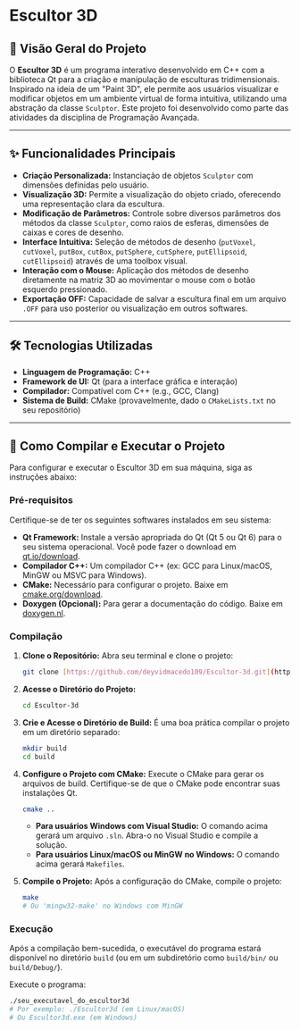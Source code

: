 # Escultor 3D

## 🎨 Visão Geral do Projeto

O **Escultor 3D** é um programa interativo desenvolvido em C++ com a biblioteca Qt para a criação e manipulação de esculturas tridimensionais. Inspirado na ideia de um "Paint 3D", ele permite aos usuários visualizar e modificar objetos em um ambiente virtual de forma intuitiva, utilizando uma abstração da classe `Sculptor`. Este projeto foi desenvolvido como parte das atividades da disciplina de Programação Avançada.

---

## ✨ Funcionalidades Principais

* **Criação Personalizada:** Instanciação de objetos `Sculptor` com dimensões definidas pelo usuário.
* **Visualização 3D:** Permite a visualização do objeto criado, oferecendo uma representação clara da escultura.
* **Modificação de Parâmetros:** Controle sobre diversos parâmetros dos métodos da classe `Sculptor`, como raios de esferas, dimensões de caixas e cores de desenho.
* **Interface Intuitiva:** Seleção de métodos de desenho (`putVoxel`, `cutVoxel`, `putBox`, `cutBox`, `putSphere`, `cutSphere`, `putEllipsoid`, `cutEllipsoid`) através de uma toolbox visual.
* **Interação com o Mouse:** Aplicação dos métodos de desenho diretamente na matriz 3D ao movimentar o mouse com o botão esquerdo pressionado.
* **Exportação OFF:** Capacidade de salvar a escultura final em um arquivo `.OFF` para uso posterior ou visualização em outros softwares.

---

## 🛠️ Tecnologias Utilizadas

* **Linguagem de Programação:** C++
* **Framework de UI:** Qt (para a interface gráfica e interação)
* **Compilador:** Compatível com C++ (e.g., GCC, Clang)
* **Sistema de Build:** CMake (provavelmente, dado o `CMakeLists.txt` no seu repositório)

---

## 🚀 Como Compilar e Executar o Projeto

Para configurar e executar o Escultor 3D em sua máquina, siga as instruções abaixo:

### Pré-requisitos

Certifique-se de ter os seguintes softwares instalados em seu sistema:

* **Qt Framework:** Instale a versão apropriada do Qt (Qt 5 ou Qt 6) para o seu sistema operacional. Você pode fazer o download em [qt.io/download](https://www.qt.io/download).
* **Compilador C++:** Um compilador C++ (ex: GCC para Linux/macOS, MinGW ou MSVC para Windows).
* **CMake:** Necessário para configurar o projeto. Baixe em [cmake.org/download](https://cmake.org/download/).
* **Doxygen (Opcional):** Para gerar a documentação do código. Baixe em [doxygen.nl](https://www.doxygen.nl/).

### Compilação

1.  **Clone o Repositório:**
    Abra seu terminal e clone o projeto:
    ```bash
    git clone [https://github.com/deyvidmacedo109/Escultor-3d.git](https://github.com/deyvidmacedo109/Escultor-3d.git)
    ```
2.  **Acesse o Diretório do Projeto:**
    ```bash
    cd Escultor-3d
    ```
3.  **Crie e Acesse o Diretório de Build:**
    É uma boa prática compilar o projeto em um diretório separado:
    ```bash
    mkdir build
    cd build
    ```
4.  **Configure o Projeto com CMake:**
    Execute o CMake para gerar os arquivos de build. Certifique-se de que o CMake pode encontrar suas instalações Qt.
    ```bash
    cmake ..
    ```
    * **Para usuários Windows com Visual Studio:** O comando acima gerará um arquivo `.sln`. Abra-o no Visual Studio e compile a solução.
    * **Para usuários Linux/macOS ou MinGW no Windows:** O comando acima gerará `Makefiles`.

5.  **Compile o Projeto:**
    Após a configuração do CMake, compile o projeto:
    ```bash
    make
    # Ou 'mingw32-make' no Windows com MinGW
    ```

### Execução

Após a compilação bem-sucedida, o executável do programa estará disponível no diretório `build` (ou em um subdiretório como `build/bin/` ou `build/Debug/`).

Execute o programa:

```bash
./seu_executavel_do_escultor3d
# Por exemplo: ./Escultor3d (em Linux/macOS)
# Ou Escultor3d.exe (em Windows)
